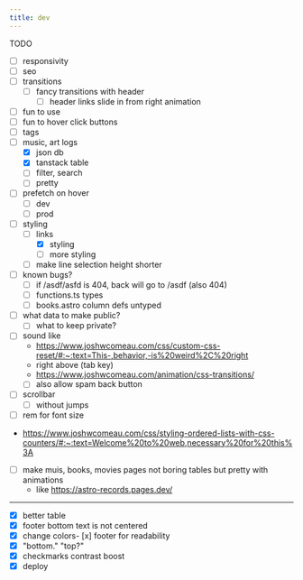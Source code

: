 ```yaml
---
title: dev
---
```


TODO

- [ ] responsivity
- [ ] seo
- [ ] transitions
  - [ ] fancy transitions with header
    - [ ] header links slide in from right animation
- [ ] fun to use
- [ ] fun to hover click buttons
- [ ] tags
- [ ] music, art logs
  - [x] json db
  - [x] tanstack table
  - [ ] filter, search
  - [ ] pretty
- [ ] prefetch on hover
  - [ ] dev
  - [ ] prod
- [ ] styling
  - [ ] links
    - [x] styling
    - [ ] more styling
  - [ ] make line selection height shorter
- [ ] known bugs?
  - [ ] if /asdf/asfd is 404, back will go to /asdf (also 404)
  - [ ] functions.ts types
  - [ ] books.astro column defs untyped
- [ ] what data to make public?
  - [ ] what to keep private?
- [ ] sound like
  - https://www.joshwcomeau.com/css/custom-css-reset/#:~:text=This-,behavior,-is%20weird%2C%20right
  - right above (tab key)
  - https://www.joshwcomeau.com/animation/css-transitions/
  - [ ] also allow spam back button
- [ ] scrollbar
  - [ ] without jumps
- [ ] rem for font size
- https://www.joshwcomeau.com/css/styling-ordered-lists-with-css-counters/#:~:text=Welcome%20to%20web,necessary%20for%20this%3A
- [ ] make muis, books, movies pages not boring tables but pretty with animations
  - like https://astro-records.pages.dev/

---

- [x] better table
- [x] footer bottom text is not centered
- [x] change colors- [x] footer for readability
- [x] "bottom." "top?"
- [x] checkmarks contrast boost
- [x] deploy
